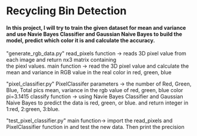 # Recycling Bin Detection
#### In this project, I will try to train the given dataset for mean and variance and use Navie Bayes Classifier and Gaussian Naive Bayes to build the model, predict which color it is and calculate the accuracy.


"generate_rgb_data.py" 
read_pixels function -> reads 3D pixel value from each image and return nx3 matrix containing    
                                      the piexl values.
main function -> read the 3D pixel value and calculate the mean and variance in RGB value in the 
                           real color in red, green, blue

"pixel_classifier.py"
PixelClassifer  parameters ->  the number of Red, Green, Blue, Total pics
                                                mean, variance in the rgb value of red, green, blue color 
                                                pi=3.1415
classify function -> using Navie Bayes Classifier and Gaussian Naive Bayes to predict the data is 
                               red, green, or blue. and return integer in 1:red, 2:green, 3:blue.
            


"test_pixel_classifier.py"
main function-> import the read_pixels and PixelClassifier function in and test the new data. Then 
                          print the precision


